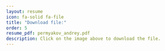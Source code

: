 ```yaml
---
layout: resume
icon: fa-solid fa-file
title: "Download file:"
order: 5
resume_pdf: permyakov_andrey.pdf
description: Click on the image above to download the file.
---
```

